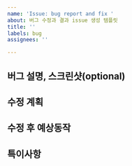 ```yaml
---
name: 'Issue: bug report and fix '
about: 버그 수정과 결과 issue 생성 템플릿
title: ''
labels: bug
assignees: ''

---
```


**버그 설명, 스크린샷(optional)**
---


**수정 계획**
---


**수정 후 예상동작**
---


**특이사항**
---
